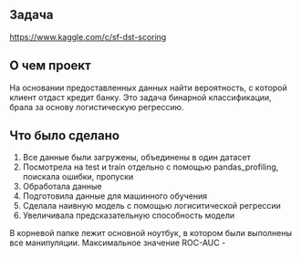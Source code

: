 ## Задача
https://www.kaggle.com/c/sf-dst-scoring

## О чем проект
На основании предоставленных данных найти вероятность, 
с которой клиент отдаст кредит банку. Это задача бинарной классификации, брала за основу логистическую регрессию.

## Что было сделано
1. Все данные были загружены, объединены в один датасет
2. Посмотрела на test и train отдельно с помощью pandas_profiling, поискала 
ошибки, пропуски 
3. Обработала данные 
4. Подготовила данные для машинного обучения
5. Сделала наивную модель с помощью логиситической регрессии
6. Увеличивала предсказательную способность модели

В корневой папке лежит основной ноутбук, в котором были выполнены все манипуляции. Максимальное значение ROC-AUC - 

